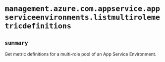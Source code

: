 # `management.azure.com.appservice.appserviceenvironments.listmultirolemetricdefinitions`

## `summary`
Get metric definitions for a multi-role pool of an App Service Environment.


